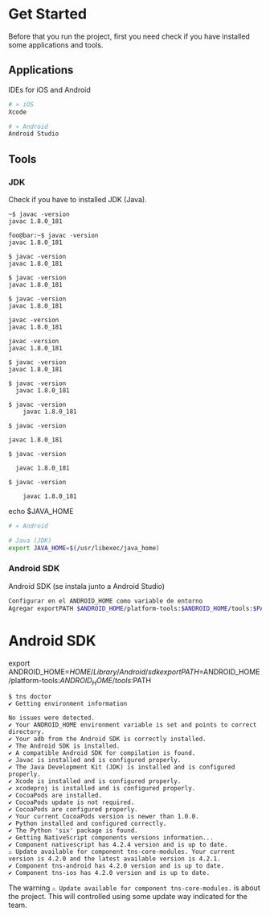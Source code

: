 # Get Started

Before that you run the project, first you need check if you have installed some applications and tools.


## Applications

IDEs for iOS and Android

```bash
# » iOS
Xcode

# » Android
Android Studio 
```


## Tools

### JDK

Check if you have to installed JDK (Java).

```console
~$ javac -version
javac 1.8.0_181
```
```console
foo@bar:~$ javac -version
javac 1.8.0_181

$ javac -version
javac 1.8.0_181
```

```console
$ javac -version
javac 1.8.0_181

$ javac -version
javac 1.8.0_181
```

```console
javac -version
javac 1.8.0_181

javac -version
javac 1.8.0_181
```


```console
$ javac -version
javac 1.8.0_181
```

```console
$ javac -version
  javac 1.8.0_181
```
```console
$ javac -version
    javac 1.8.0_181
```
```console
$ javac -version

javac 1.8.0_181
```
```console
$ javac -version

  javac 1.8.0_181
```
```console
$ javac -version

    javac 1.8.0_181
```

echo $JAVA_HOME

```bash
# » Android

# Java (JDK)
export JAVA_HOME=$(/usr/libexec/java_home)
```

### Android SDK

Android SDK (se instala junto a Android Studio)

```bash
Configurar en el ANDROID_HOME como variable de entorno
Agregar exportPATH $ANDROID_HOME/platform-tools:$ANDROID_HOME/tools:$PATH
```





# Android SDK
export ANDROID_HOME=$HOME/Library/Android/sdk
export PATH=$ANDROID_HOME/platform-tools:$ANDROID_HOME/tools:$PATH


```console
$ tns doctor
✔ Getting environment information

No issues were detected.
✔ Your ANDROID_HOME environment variable is set and points to correct directory.
✔ Your adb from the Android SDK is correctly installed.
✔ The Android SDK is installed.
✔ A compatible Android SDK for compilation is found.
✔ Javac is installed and is configured properly.
✔ The Java Development Kit (JDK) is installed and is configured properly.
✔ Xcode is installed and is configured properly.
✔ xcodeproj is installed and is configured properly.
✔ CocoaPods are installed.
✔ CocoaPods update is not required.
✔ CocoaPods are configured properly.
✔ Your current CocoaPods version is newer than 1.0.0.
✔ Python installed and configured correctly.
✔ The Python 'six' package is found.
✔ Getting NativeScript components versions information...
✔ Component nativescript has 4.2.4 version and is up to date.
⚠ Update available for component tns-core-modules. Your current version is 4.2.0 and the latest available version is 4.2.1.
✔ Component tns-android has 4.2.0 version and is up to date.
✔ Component tns-ios has 4.2.0 version and is up to date.
```

The warning `⚠ Update available for component tns-core-modules.` is about the project. This will controlled using some update way indicated for the team.
